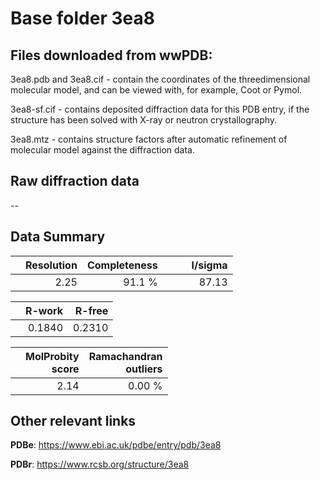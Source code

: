 # Base folder 3ea8

## Files downloaded from wwPDB:

3ea8.pdb and 3ea8.cif - contain the coordinates of the threedimensional molecular model, and can be viewed with, for example, Coot or Pymol.

3ea8-sf.cif - contains deposited diffraction data for this PDB entry, if the structure has been solved with X-ray or neutron crystallography.

3ea8.mtz - contains structure factors after automatic refinement of molecular model against the diffraction data.

## Raw diffraction data

--<br> 

## Data Summary
|   | Resolution | Completeness| I/sigma |
|---|-------------:|----------------:|--------------:|
|   |2.25|91.1  %|<img width=50/>87.13|

|   | **R-work**| **R-free**   
|---|-------------:|----------------:|           
||0.1840|0.2310|

|   |**MolProbity<br>score**| **Ramachandran<br>outliers** 
|---|-------------:|----------------:|
||2.14|0.00 %|

## Other relevant links 
**PDBe**:  https://www.ebi.ac.uk/pdbe/entry/pdb/3ea8
 
**PDBr**: https://www.rcsb.org/structure/3ea8 

